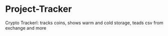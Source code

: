 # Project-Tracker
Crypto Trackerl: tracks coins, shows warm and cold storage, teads csv from exchange and more
